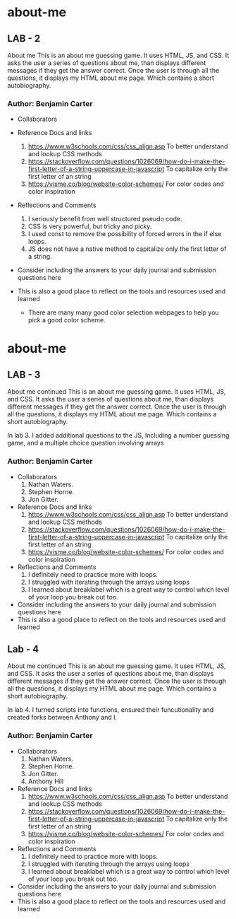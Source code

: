 # about-me

## LAB - 2

About me
This is an about me guessing game. It uses HTML, JS, and CSS. It asks the user a series of questions about me, than displays different messages if they get the answer correct. Once the user is through all the questions, it displays my HTML about me page. Which contains a short autobiography.

### Author: Benjamin Carter

- Collaborators

- Reference Docs and links
  1. <https://www.w3schools.com/css/css_align.asp> To better understand and lookup CSS methods
  2. <https://stackoverflow.com/questions/1026069/how-do-i-make-the-first-letter-of-a-string-uppercase-in-javascript> To capitalize only the first letter of an string
  3. <https://visme.co/blog/website-color-schemes/> For color codes and color inspiration
- Reflections and Comments
  1. I seriously benefit from well structured pseudo code.
  2. CSS is very powerful, but tricky and picky.
  3. I used const to remove the possibility of forced errors in the if else loops.
  4. JS does not have a native method to capitalize only the first letter of a string.
- Consider including the answers to your daily journal and submission questions here
- This is also a good place to reflect on the tools and resources used and learned
  - There are many many good color selection webpages to help you pick a good color scheme.


# about-me

## LAB - 3

About me continued
This is an about me guessing game. It uses HTML, JS, and CSS. It asks the user a series of questions about me, than displays different messages if they get the answer correct. Once the user is through all the questions, it displays my HTML about me page. Which contains a short autobiography. 

In lab 3. I added additional questions to the JS, Including a number guessing game, and a multiple choice question involving arrays

### Author: Benjamin Carter

- Collaborators
  1. Nathan Waters.
  2. Stephen Horne.
  3. Jon Gitter.
- Reference Docs and links
  1. <https://www.w3schools.com/css/css_align.asp> To better understand and lookup CSS methods
  2. <https://stackoverflow.com/questions/1026069/how-do-i-make-the-first-letter-of-a-string-uppercase-in-javascript> To capitalize only the first letter of an string
  3. <https://visme.co/blog/website-color-schemes/> For color codes and color inspiration
- Reflections and Comments
  1. I definitely need to practice more with loops.
  2. I struggled with iterating through the arrays using loops 
  3. I learned about breaklabel which is a great way to control which level of your loop you break out too. 
- Consider including the answers to your daily journal and submission questions here
- This is also a good place to reflect on the tools and resources used and learned


## Lab - 4



About me continued
This is an about me guessing game. It uses HTML, JS, and CSS. It asks the user a series of questions about me, than displays different messages if they get the answer correct. Once the user is through all the questions, it displays my HTML about me page. Which contains a short autobiography. 

In lab 4. I turned scripts into functions, ensured their funcutionality  and created forks between Anthony and I. 

### Author: Benjamin Carter

- Collaborators
  1. Nathan Waters.
  2. Stephen Horne.
  3. Jon Gitter.
  4. Anthony Hill
- Reference Docs and links
  1. <https://www.w3schools.com/css/css_align.asp> To better understand and lookup CSS methods
  2. <https://stackoverflow.com/questions/1026069/how-do-i-make-the-first-letter-of-a-string-uppercase-in-javascript> To capitalize only the first letter of an string
  3. <https://visme.co/blog/website-color-schemes/> For color codes and color inspiration
- Reflections and Comments
  1. I definitely need to practice more with loops.
  2. I struggled with iterating through the arrays using loops 
  3. I learned about breaklabel which is a great way to control which level of your loop you break out too. 
- Consider including the answers to your daily journal and submission questions here
- This is also a good place to reflect on the tools and resources used and learned
